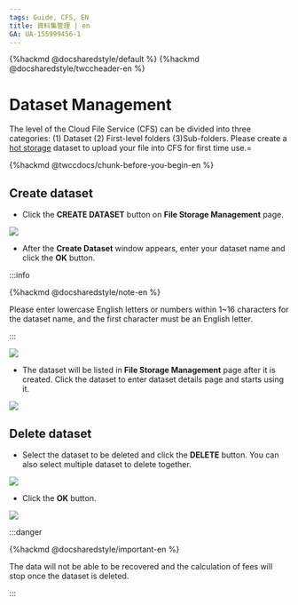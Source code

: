 ```yaml
---
tags: Guide, CFS, EN
title: 資料集管理 | en
GA: UA-155999456-1
---
```


{%hackmd @docsharedstyle/default %}
{%hackmd @docsharedstyle/twccheader-en %}


# Dataset Management

The level of the Cloud File Service (CFS) can be divided into three categories: (1) Dataset (2) First-level folders (3)Sub-folders.
Please create a [hot storage](https://man.twcc.ai/@twccdocs/concept-cfs-hot-and-cold-en) dataset to upload your file into CFS for first time use.=

{%hackmd @twccdocs/chunk-before-you-begin-en %}

## Create dataset

* Click the **CREATE DATASET** button on **File Storage Management** page.

![](https://cos.twcc.ai/SYS-MANUAL/uploads/upload_05fe774c3e494caaf61a4263891b1de4.png)

* After the **Create Dataset** window appears, enter your dataset name and click the **OK** button.

:::info

{%hackmd @docsharedstyle/note-en %}

Please enter lowercase English letters or numbers within 1~16 characters for the dataset name, and the first character must be an English letter.

:::

![](https://cos.twcc.ai/SYS-MANUAL/uploads/upload_7a564ae607ff285aef4374be32d5622b.png)

* The dataset will be listed in **File Storage Management** page after it is created. Click the dataset to enter dataset details page and starts using it.

![](https://cos.twcc.ai/SYS-MANUAL/uploads/upload_bb089055fe7ced3cee84dd1c87107847.png)


## Delete dataset

* Select the dataset to be deleted and click the **DELETE** button. You can also select multiple dataset to delete together.

![](https://cos.twcc.ai/SYS-MANUAL/uploads/upload_c1d2dffafb467961f5c02c99f90b30c6.png)

* Click the **OK** button.

![](https://cos.twcc.ai/SYS-MANUAL/uploads/upload_78b91716936bfa3970488e7621147416.png)

:::danger

{%hackmd @docsharedstyle/important-en %}

The data will not be able to be recovered and the calculation of fees will stop once the dataset is deleted.

:::

